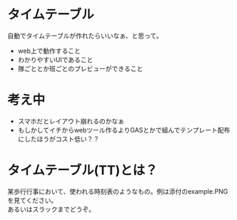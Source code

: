 # タイムテーブル
自動でタイムテーブルが作れたらいいなぁ、と思って。
- web上で動作すること
- わかりやすいUIであること
- 隊ごととか班ごとのプレビューができること

# 考え中
- スマホだとレイアウト崩れるのかなぁ
- もしかしてイチからwebツール作るよりGASとかで組んでテンプレート配布にしたほうがコスト低い？？

# タイムテーブル(TT)とは？
某歩行行事において、使われる時刻表のようなもの。例は添付のexample.PNGを見てください。<br>
あるいはスラックまでどうぞ。
